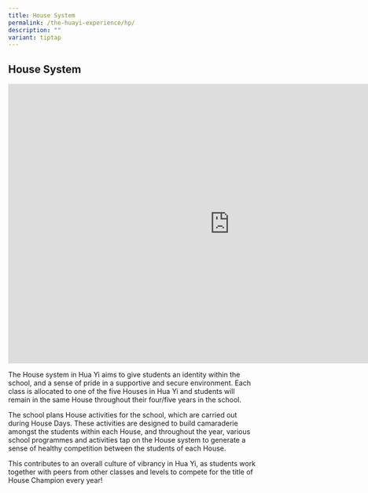 ```yaml
---
title: House System
permalink: /the-huayi-experience/hp/
description: ""
variant: tiptap
---
```

<h2>House System</h2>
<div class="iframe-wrapper">
<iframe height="569" width="900" allowfullscreen="true" frameborder="0" src="https://docs.google.com/presentation/d/e/2PACX-1vRS39QdkLRcldTqJEUSEw1vKrFUhEWW2gguxd1W7bOhjNhf05kBBBC7nUKNK5eyzpcYVlsfJD16IVAf/pubembed?start=false&amp;loop=false&amp;delayms=3000"></iframe>
</div>
<p>The House system in Hua Yi aims to give students an identity within the
school, and a sense of pride in a supportive and secure environment. Each
class is allocated to one of the five Houses in Hua Yi and students will
remain in the same House throughout their four/five years in the school.</p>
<p>The school plans House activities for the school, which are carried out
during House Days. These activities are designed to build camaraderie amongst
the students within each House, and throughout the year, various school
programmes and activities tap on the House system to generate a sense of
healthy competition between the students of each House.</p>
<p>This contributes to an overall culture of vibrancy in Hua Yi, as students
work together with peers from other classes and levels to compete for the
title of House Champion every year!</p>
<p></p>